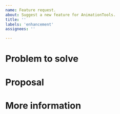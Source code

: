 ```yaml
---
name: Feature request.
about: Suggest a new feature for AnimationTools.
title: ''
labels: 'enhancement'
assignees: ''

---
```


<!-- When reporting a feature, please read this complete template and fill all the questions in order to get a better response -->

# Problem to solve
<!-- Which problem would be solved with this feature? -->

# Proposal
<!-- What do you propose as a solution? Add as much information as you can! -->

# More information
<!-- Do you have any other useful information about this feature report? Please write it down here -->
<!-- Possible helpful information: references to other sites/repositories -->
<!-- Are you interested in working on a PR for this? -->
